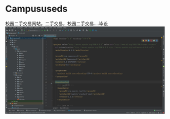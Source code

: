 # Campususeds
校园二手交易网站，二手交易，校园二手交易....毕设
![image](https://github.com/zhou0218/Campususeds/blob/master/01.JPG?raw=true)
